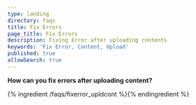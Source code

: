 ```yaml
---
type: landing
directory: faqs
title: Fix Errors
page_title: Fix Errors
description: Fixing Error after uploading contents
keywords: 'Fix Error, Content, Upload'
published: true
allowSearch: true
---
```



**How can you fix errors after uploading content?**

{% ingredient /faqs/fixerror_upldcont %}{% endingredient %}
